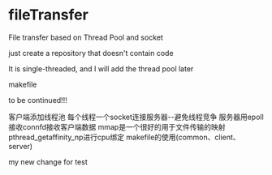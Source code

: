 # fileTransfer
File transfer based on Thread Pool and socket

just create a repository that doesn't contain code

It is single-threaded, and I will add the thread pool later

makefile

to be continued!!!

客户端添加线程池
每个线程一个socket连接服务器--避免线程竞争
服务器用epoll接收connfd接收客户端数据
mmap是一个很好的用于文件传输的映射
pthread_getaffinity_np进行cpu绑定
makefile的使用(common、client、 server)

my new change for test